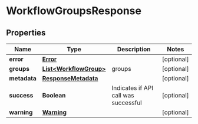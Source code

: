
# WorkflowGroupsResponse

## Properties
Name | Type | Description | Notes
------------ | ------------- | ------------- | -------------
**error** | [**Error**](Error.md) |  |  [optional]
**groups** | [**List&lt;WorkflowGroup&gt;**](WorkflowGroup.md) | groups |  [optional]
**metadata** | [**ResponseMetadata**](ResponseMetadata.md) |  |  [optional]
**success** | **Boolean** | Indicates if API call was successful |  [optional]
**warning** | [**Warning**](Warning.md) |  |  [optional]



